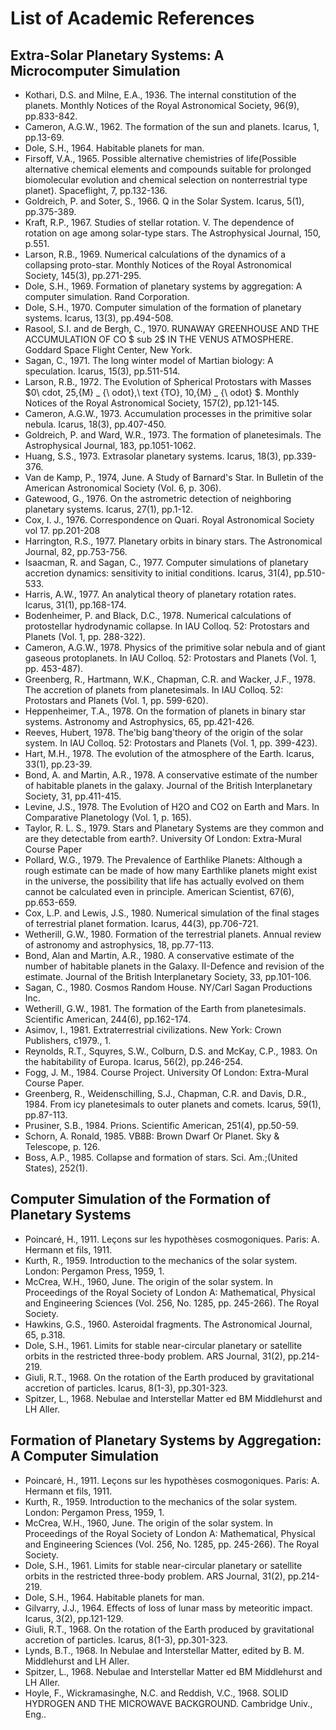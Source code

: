 # List of Academic References

## Extra-Solar Planetary Systems: A Microcomputer Simulation

- Kothari, D.S. and Milne, E.A., 1936. The internal constitution of the planets. Monthly Notices of the Royal Astronomical Society, 96(9), pp.833-842.
- Cameron, A.G.W., 1962. The formation of the sun and planets. Icarus, 1, pp.13-69.
- Dole, S.H., 1964. Habitable planets for man.
- Firsoff, V.A., 1965. Possible alternative chemistries of life(Possible alternative chemical elements and compounds suitable for prolonged biomolecular evolution and chemical selection on nonterrestrial type planet). Spaceflight, 7, pp.132-136.
- Goldreich, P. and Soter, S., 1966. Q in the Solar System. Icarus, 5(1), pp.375-389.
- Kraft, R.P., 1967. Studies of stellar rotation. V. The dependence of rotation on age among solar-type stars. The Astrophysical Journal, 150, p.551.
- Larson, R.B., 1969. Numerical calculations of the dynamics of a collapsing proto-star. Monthly Notices of the Royal Astronomical Society, 145(3), pp.271-295.
- Dole, S.H., 1969. Formation of planetary systems by aggregation: A computer simulation. Rand Corporation.
- Dole, S.H., 1970. Computer simulation of the formation of planetary systems. Icarus, 13(3), pp.494-508.
- Rasool, S.I. and de Bergh, C., 1970. RUNAWAY GREENHOUSE AND THE ACCUMULATION OF CO $ sub 2$ IN THE VENUS ATMOSPHERE. Goddard Space Flight Center, New York.
- Sagan, C., 1971. The long winter model of Martian biology: A speculation. Icarus, 15(3), pp.511-514.
- Larson, R.B., 1972. The Evolution of Spherical Protostars with Masses $0\ cdot\, 25\,{M} _ {\ odot}\,\ text {TO}\, 10\,{M} _ {\ odot} $. Monthly Notices of the Royal Astronomical Society, 157(2), pp.121-145.
- Cameron, A.G.W., 1973. Accumulation processes in the primitive solar nebula. Icarus, 18(3), pp.407-450.
- Goldreich, P. and Ward, W.R., 1973. The formation of planetesimals. The Astrophysical Journal, 183, pp.1051-1062.
- Huang, S.S., 1973. Extrasolar planetary systems. Icarus, 18(3), pp.339-376.
- Van de Kamp, P., 1974, June. A Study of Barnard's Star. In Bulletin of the American Astronomical Society (Vol. 6, p. 306).
- Gatewood, G., 1976. On the astrometric detection of neighboring planetary systems. Icarus, 27(1), pp.1-12.
- Cox, I. J., 1976. Correspondence on Quari. Royal Astronomical Society vol 17. pp.201-208
- Harrington, R.S., 1977. Planetary orbits in binary stars. The Astronomical Journal, 82, pp.753-756.
- Isaacman, R. and Sagan, C., 1977. Computer simulations of planetary accretion dynamics: sensitivity to initial conditions. Icarus, 31(4), pp.510-533.
- Harris, A.W., 1977. An analytical theory of planetary rotation rates. Icarus, 31(1), pp.168-174.
- Bodenheimer, P. and Black, D.C., 1978. Numerical calculations of protostellar hydrodynamic collapse. In IAU Colloq. 52: Protostars and Planets (Vol. 1, pp. 288-322).
- Cameron, A.G.W., 1978. Physics of the primitive solar nebula and of giant gaseous protoplanets. In IAU Colloq. 52: Protostars and Planets (Vol. 1, pp. 453-487).
- Greenberg, R., Hartmann, W.K., Chapman, C.R. and Wacker, J.F., 1978. The accretion of planets from planetesimals. In IAU Colloq. 52: Protostars and Planets (Vol. 1, pp. 599-620).
- Heppenheimer, T.A., 1978. On the formation of planets in binary star systems. Astronomy and Astrophysics, 65, pp.421-426.
- Reeves, Hubert, 1978. The'big bang'theory of the origin of the solar system. In IAU Colloq. 52: Protostars and Planets (Vol. 1, pp. 399-423).
- Hart, M.H., 1978. The evolution of the atmosphere of the Earth. Icarus, 33(1), pp.23-39.
- Bond, A. and Martin, A.R., 1978. A conservative estimate of the number of habitable planets in the galaxy. Journal of the British Interplanetary Society, 31, pp.411-415.
- Levine, J.S., 1978. The Evolution of H2O and CO2 on Earth and Mars. In Comparative Planetology (Vol. 1, p. 165).
- Taylor, R. L. S., 1979. Stars and Planetary Systems are they common and are they detectable from earth?. University Of London: Extra-Mural Course Paper 
- Pollard, W.G., 1979. The Prevalence of Earthlike Planets: Although a rough estimate can be made of how many Earthlike planets might exist in the universe, the possibility that life has actually evolved on them cannot be calculated even in principle. American Scientist, 67(6), pp.653-659.
- Cox, L.P. and Lewis, J.S., 1980. Numerical simulation of the final stages of terrestrial planet formation. Icarus, 44(3), pp.706-721.
- Wetherill, G.W., 1980. Formation of the terrestrial planets. Annual review of astronomy and astrophysics, 18, pp.77-113.
- Bond, Alan and Martin, A.R., 1980. A conservative estimate of the number of habitable planets in the Galaxy. II-Defence and revision of the estimate. Journal of the British Interplanetary Society, 33, pp.101-106.
- Sagan, C., 1980. Cosmos Random House. NY/Carl Sagan Productions Inc.
- Wetherill, G.W., 1981. The formation of the Earth from planetesimals. Scientific American, 244(6), pp.162-174.
- Asimov, I., 1981. Extraterrestrial civilizations. New York: Crown Publishers, c1979., 1.
- Reynolds, R.T., Squyres, S.W., Colburn, D.S. and McKay, C.P., 1983. On the habitability of Europa. Icarus, 56(2), pp.246-254.
- Fogg, J. M., 1984. Course Project. University Of London: Extra-Mural Course Paper.
- Greenberg, R., Weidenschilling, S.J., Chapman, C.R. and Davis, D.R., 1984. From icy planetesimals to outer planets and comets. Icarus, 59(1), pp.87-113.
- Prusiner, S.B., 1984. Prions. Scientific American, 251(4), pp.50-59.
- Schorn, A. Ronald, 1985. VB8B: Brown Dwarf Or Planet. Sky & Telescope, p. 126.
- Boss, A.P., 1985. Collapse and formation of stars. Sci. Am.;(United States), 252(1).
 
## Computer Simulation of the Formation of Planetary Systems
- Poincaré, H., 1911. Leçons sur les hypothèses cosmogoniques. Paris: A. Hermann et fils, 1911.
- Kurth, R., 1959. Introduction to the mechanics of the solar system. London: Pergamon Press, 1959, 1.
- McCrea, W.H., 1960, June. The origin of the solar system. In Proceedings of the Royal Society of London A: Mathematical, Physical and Engineering Sciences (Vol. 256, No. 1285, pp. 245-266). The Royal Society.
- Hawkins, G.S., 1960. Asteroidal fragments. The Astronomical Journal, 65, p.318.
- Dole, S.H., 1961. Limits for stable near-circular planetary or satellite orbits in the restricted three-body problem. ARS Journal, 31(2), pp.214-219.
- Giuli, R.T., 1968. On the rotation of the Earth produced by gravitational accretion of particles. Icarus, 8(1-3), pp.301-323.
- Spitzer, L., 1968. Nebulae and Interstellar Matter ed BM Middlehurst and LH Aller.

## Formation of Planetary Systems by Aggregation: A Computer Simulation
- Poincaré, H., 1911. Leçons sur les hypothèses cosmogoniques. Paris: A. Hermann et fils, 1911.
- Kurth, R., 1959. Introduction to the mechanics of the solar system. London: Pergamon Press, 1959, 1.
- McCrea, W.H., 1960, June. The origin of the solar system. In Proceedings of the Royal Society of London A: Mathematical, Physical and Engineering Sciences (Vol. 256, No. 1285, pp. 245-266). The Royal Society.
- Dole, S.H., 1961. Limits for stable near-circular planetary or satellite orbits in the restricted three-body problem. ARS Journal, 31(2), pp.214-219.
- Dole, S.H., 1964. Habitable planets for man.
- Gilvarry, J.J., 1964. Effects of loss of lunar mass by meteoritic impact. Icarus, 3(2), pp.121-129.
- Giuli, R.T., 1968. On the rotation of the Earth produced by gravitational accretion of particles. Icarus, 8(1-3), pp.301-323.
- Lynds, B.T., 1968. In Nebulae and Interstellar Matter, edited by B. M. Middlehurst and LH Aller.
- Spitzer, L., 1968. Nebulae and Interstellar Matter ed BM Middlehurst and LH Aller.
- Hoyle, F., Wickramasinghe, N.C. and Reddish, V.C., 1968. SOLID HYDROGEN AND THE MICROWAVE BACKGROUND. Cambridge Univ., Eng..